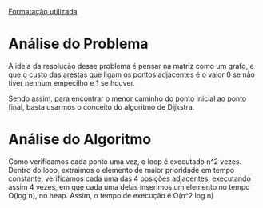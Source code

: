 [Formatação utilizada](https://katex.org/docs/supported.html)
# Análise do Problema
A ideia da resolução desse problema é pensar na matriz como um grafo, e que o custo das arestas que ligam os pontos adjacentes é o valor 0 se não tiver nenhum empecilho e 1 se houver. 

Sendo assim, para encontrar o menor caminho do ponto inicial ao ponto final, basta usarmos o conceito do algoritmo de Dijkstra. 

# Análise do Algoritmo
Como verificamos cada ponto uma vez, o loop é executado n^2 vezes. Dentro do loop, extraimos o elemento de maior prioridade em tempo constante, verificamos cada uma das 4 posições adjacentes, executando assim 4 vezes, em que cada uma delas inserimos um elemento no tempo O(log n), no heap. Assim, o tempo de execução é O(n^2 log n)